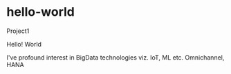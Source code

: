 # hello-world
Project1

Hello! World

I've profound interest in BigData technologies viz. IoT, ML etc. Omnichannel, HANA
